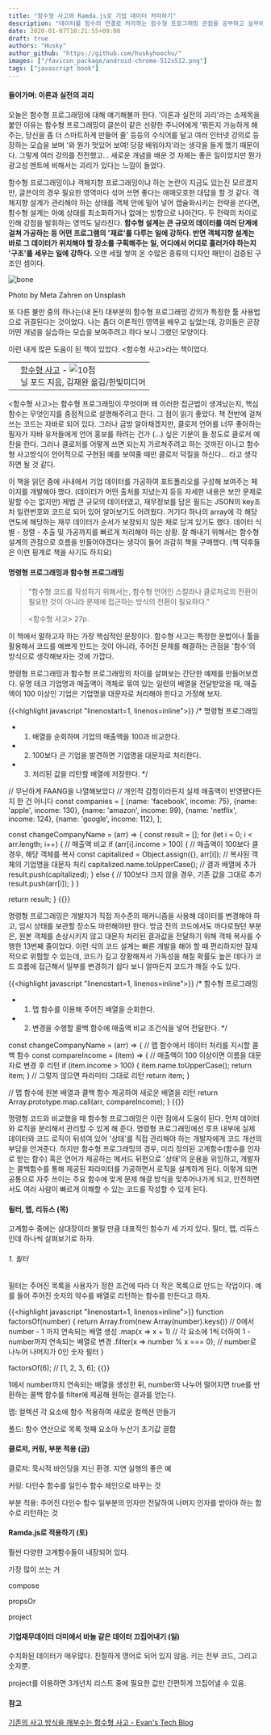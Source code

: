 ```yaml
---
title: "함수형 사고와 Ramda.js로 기업 데이터 처리하기"
description: "데이터를 함수의 연결로 처리하는 함수형 프로그래밍 관점을 공부하고 실무에 적용한 사례를 적었습니다."
date: 2020-01-07T10:21:55+09:00
draft: true
authors: "Husky"
author_github: "https://github.com/huskyhoochu/"
images: ["/favicon_package/android-chrome-512x512.png"]
tags: ["javascript book"]
---
```


#### 들어가며: 이론과 실전의 괴리

오늘은 함수형 프로그래밍에 대해 얘기해볼까 한다. '이론과 실전의 괴리'라는 소제목을 붙인 이유는 함수형 프로그래밍이 글쓴이 같은 선량한 주니어에게 '뭐든지 가능하게 해 주는, 당신을 좀 더 스마트하게 만들어 줄' 등등의 수식어를 달고 여러 인터넷 강의로 등장하는 모습을 보며 '와 뭔가 멋있어 보여! 당장 배워야지'라는 생각을 들게 했기 때문이다. 그렇게 여러 강의를 전전했고... 새로운 개념을 배운 것 자체는 좋은 일이었지만 뭔가 광고성 멘트에 비해서는 괴리가 있다는 느낌이 들었다.

함수형 프로그래밍이냐 객체지향 프로그래밍이냐 하는 논란이 지금도 있는진 모르겠지만, 글쓴이의 경우 필요한 영역마다 섞어 쓰면 좋다는 애매모호한 대답을 할 것 같다. 객체지향 설계가 관리해야 하는 상태를 객체 안에 밀어 넣어 캡슐화시키는 전략을 쓴다면, 함수형 설계는 아예 상태를 최소화하거나 없애는 방향으로 나아간다. 두 전략의 차이로 인해 강점을 발휘하는 영역도 달라진다. **함수형 설계는 큰 규모의 데이터를 여러 단계에 걸쳐 가공하는 등 어떤 프로그램의 '재료'를 다루는 일에 강하다. 반면 객체지향 설계는 바로 그 데이터가 위치해야 할 장소를 구획해주는 일, 어디에서 어디로 흘러가야 하는지 '구조'를 세우는 일에 강하다.** 오랜 세월 쌓여 온 수많은 종류의 디자인 패턴이 검증된 구조인 셈이다.

![bone](/functional-thinking/bone.jpg)

<p class="caption">Photo by Meta Zahren on Unsplash</p>

또 다른 불만 중의 하나는(내 돈!) 대부분의 함수형 프로그래밍 강의가 특정한 툴 사용법으로 귀결된다는 것이었다. 나는 좀더 이론적인 영역을 배우고 싶었는데, 강의들은 곧장 어떤 개념을 실습하는 모습을 보여주려고 하다 보니 그랬던 모양이다. 

이런 내게 많은 도움이 된 책이 있었다. <함수형 사고>라는 책이었다.

<div class="ttbReview"><table><tbody><tr><td><a href="https://www.aladin.co.kr/shop/wproduct.aspx?ItemId=85956851&amp;ttbkey=ttbdiavelo1719001&amp;COPYPaper=1" target="_blank"><img src="https://image.aladin.co.kr/product/8595/68/coversum/8968482969_1.jpg" alt="" border="0"/></a></td><td align="left"  style="vertical-align:top;"><a href="https://www.aladin.co.kr/shop/wproduct.aspx?ItemId=85956851&amp;ttbkey=ttbdiavelo1719001&amp;COPYPaper=1" target="_blank" class="aladdin_title">함수형 사고</a> - <img src="//image.aladin.co.kr/img/common/star_s10.gif" border="0" alt="10점" /><br/>닐 포드 지음, 김재완 옮김/한빛미디어</td></tr></tbody></table></div>

<함수형 사고>는 함수형 프로그래밍이 무엇이며 왜 이러한 접근법이 생겨났는지, 핵심 함수는 무엇인지를 중점적으로 설명해주려고 한다. 그 점이 읽기 좋았다. 책 전반에 걸쳐 쓰는 코드는 자바로 되어 있다. 그러나 금방 알아채겠지만, 클로저 언어를 너무 좋아하는 필자가 자바 유저들에게 언어 홍보를 하려는 건가 (...) 싶은 기분이 들 정도로 클로저 예찬을 한다. 그러나 클로저를 어떻게 쓰면 되는지 가르쳐주려고 하는 것까진 아니고 함수형 사고방식이 언어적으로 구현된 예를 보여줄 때만 클로저 덕질을 하신다... 라고 생각하면 될 것 같다.

이 책을 읽던 중에 사내에서 기업 데이터를 가공하여 포트폴리오를 구성해 보여주는 페이지를 개발해야 했다. (데이터가 어떤 출처를 지녔는지 등등 자세한 내용은 보안 문제로 말할 수는 없지만) 제법 큰 규모의 데이터였고, 재무정보를 담은 필드는 JSON의 key조차 일련번호와 코드로 되어 있어 알아보기도 어려웠다. 거기다 하나의 array에 각 해당 연도에 해당하는 재무 데이터가 순서가 보장되지 않은 채로 담겨 있기도 했다. 데이터 식별 - 정렬 - 추출 및 가공까지를 빠르게 처리해야 하는 상황. 잘 해내기 위해서는 함수형 설계의 관점으로 흐름을 만들어야겠다는 생각이 들어 과감히 책을 구매했다. (책 덕후들은 이런 핑계로 책을 사기도 하지요)

#### 명령형 프로그래밍과 함수형 프로그래밍

> "함수형 코드를 작성하기 위해서는, 함수형 언어인 스칼라나 클로저로의 전환이 필요한 것이 아니라 문제에 접근하는 방식의 전환이 필요하다."
>
> <함수형 사고> 27p.

이 책에서 말하고자 하는 가장 핵심적인 문장이다. 함수형 사고는 특정한 문법이나 툴을 활용해서 코드를 예쁘게 만드는 것이 아니라, 주어진 문제를 해결하는 관점을 '함수'의 방식으로 생각해보자는 것에 가깝다.

명령형 프로그래밍과 함수형 프로그래밍의 차이를 살펴보는 간단한 예제를 만들어보겠다. 유명 테크 기업명과 매출액이 객체로 묶여 있는 일련의 배열을 전달받았을 때, 매출액이 100 이상인 기업은 기업명을 대문자로 처리해야 한다고 가정해 보자.

{{<highlight javascript "linenostart=1, linenos=inline">}}
/* 명령형 프로그래밍
* 1. 배열을 순회하며 기업의 매출액을 100과 비교한다.
* 2. 100보다 큰 기업을 발견하면 기업명을 대문자로 처리한다.
* 3. 처리된 값을 리턴할 배열에 저장한다.
*/

// 무난하게 FAANG을 나열해보았다
// 개인적 감정이라든지 실제 매출액이 반영됐다든지 한 건 아니다
const companies = [
  {name: 'facebook', income: 75},
  {name: 'apple', income: 130},
  {name: 'amazon', income: 99},
  {name: 'netflix', income: 124},
  {name: 'google', income: 112},
];

const changeCompanyName = (arr) => {
  const result = [];
  for (let i = 0; i < arr.length; i++) {
    // 매출액 비교
    if (arr[i].income > 100) {
      // 매출액이 100보다 클 경우, 해당 객체를 복사
      const capitalized = Object.assign({}, arr[i]);
      // 복사된 객체의 기업명을 대문자 처리
      capitalized.name.toUpperCase();
      // 결과 배열에 추가
      result.push(capitalized);
    } else {
      // 100보다 크지 않을 경우, 기존 값을 그대로 추가
      result.push(arr[i]);
    }
  }

  return result;
}
{{</highlight>}}

명령형 프로그래밍은 개발자가 직접 저수준의 매커니즘을 사용해 데이터를 변경해야 하고, 임시 상태를 보관할 장소도 마련해야만 한다. 방금 전의 코드에서도 까다로웠던 부분은, 원본 객체를 손상시키지 않고 대문자 처리된 결과값을 전달하기 위해 객체 복사를 수행한 13번째 줄이었다. 이런 식의 코드 설계는 빠른 개발을 해야 할 때 편리하지만 잠재적으로 위험할 수 있는데, 코드가 길고 장황해져서 가독성을 해칠 확률도 높은 데다가 코드 흐름에 접근해서 일부를 변경하기 쉽다 보니 얼마든지 코드가 깨질 수도 있다. 

{{<highlight javascript "linenostart=1, linenos=inline">}}
/* 함수형 프로그래밍
* 1. 맵 함수를 이용해 주어진 배열을 순회한다.
* 2. 변경을 수행할 콜백 함수에 매출액 비교 조건식을 넣어 전달한다.
*/

const changeCompanyName = (arr) => {
  // 맵 함수에서 데이터 처리를 지시할 콜백 함수
  const compareIncome = (item) => {
    // 매출액이 100 이상이면 이름을 대문자로 변경 후 리턴
    if (item.income > 100) {
      item.name.toUpperCase();
      return item;
    }
    // 그렇지 않으면 파라미터 그대로 리턴
    return item;
  }

  // 맵 함수에 원본 배열과 콜백 함수 제공하여 새로운 배열을 리턴
  return Array.prototype.map.call(arr, compareIncome);
}
{{</highlight>}}

명령형 코드와 비교했을 때 함수형 프로그래밍은 이런 점에서 도움이 된다. 먼저 데이터와 로직을 분리해서 관리할 수 있게 해 준다. 명령형 프로그래밍에선 루프 내부에 실제 데이터와 코드 로직이 뒤섞여 있어 '상태'를 직접 관리해야 하는 개발자에게 코드 개선의 부담을 안겨준다. 하지만 함수형 프로그래밍의 경우, 미리 정의된 고계함수(함수를 인자로 받는 함수) 혹은 언어가 제공하는 메서드 뒤편으로 '상태'의 운용을 위임하고, 개발자는 콜백함수를 통해 제공된 파라미터를 가공하면서 로직을 설계하게 된다. 이렇게 되면 공통으로 자주 쓰이는 주요 함수에 맞게 문제 해결 방식을 맞추어나가게 되고, 안전하면서도 여러 사람이 빠르게 이해할 수 있는 코드를 작성할 수 있게 된다.


#### 필터, 맵, 리듀스 (목)

고계함수 중에는 삼대장이라 불릴 만큼 대표적인 함수가 세 가지 있다. 필터, 맵, 리듀스인데 하나씩 살펴보기로 하자.

###### 1. 필터

필터는 주어진 목록을 사용자가 정한 조건에 따라 더 작은 목록으로 만드는 작업이다. 예를 들어 주어진 숫자의 약수를 배열로 리턴하는 함수를 만든다고 하자.

{{<highlight javascript "linenostart=1, linenos=inline">}}
function factorsOf(number) {
  return Array.from(new Array(number).keys()) // 0에서 number - 1 까지 연속되는 배열 생성
    .map(x => x + 1) // 각 요소에 1씩 더하여 1 - number까지 연속되는 배열로 변경
    .filter(x => number % x === 0); // number로 나누어 나머지가 0인 숫자 필터
}

factorsOf(6); // [1, 2, 3, 6];
{{</highlight>}}

1에서 number까지 연속되는 배열을 생성한 뒤, number와 나누어 떨어지면 true를 반환하는 콜백 함수를 filter에 제공해 원하는 결과를 얻는다.


맵: 컬렉션 각 요소에 함수 적용하여 새로운 컬렉션 만들기

폴드: 함수 연산으로 목록 첫째 요소아 누산기 초기값 결합


#### 클로저, 커링, 부분 적용 (금)

클로저: 묵시적 바인딩을 지닌 환경. 지연 실행의 좋은 예

커링: 다인수 함수를 일인수 함수 체인으로 바꾸는 것

부분 적용: 주어진 다인수 함수 일부분의 인자만 전달하여 나머지 인자를 받아야 하는 함수로 리턴하는 것

#### Ramda.js로 적용하기 (토)

훨씬 다양한 고계함수들이 내장되어 있다.

가장 많이 쓰는 거

compose

propsOr

project


#### 기업재무데이터 더미에서 바늘 같은 데이터 끄집어내기 (일)

수치화된 데이터가 매우많다. 친절하게 영어로 되어 있지 않음. 키는 전부 코드, 그리고 숫자뿐.

project를 이용하면 3개년치 리스트 중에 필요한 값만 간편하게 끄집어낼 수 있음.


#### 참고

<a href="https://evan-moon.github.io/2019/12/15/about-functional-thinking/" target="_blank" rel="noopener noreferrer">기존의 사고 방식을 깨부수는 함수형 사고 - Evan's Tech Blog</a>